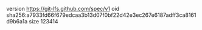 version https://git-lfs.github.com/spec/v1
oid sha256:a7933fd66f679edcaa3b13d07f0bf22d42e3ec267e6187adff3ca8161d9b6a1a
size 123414
